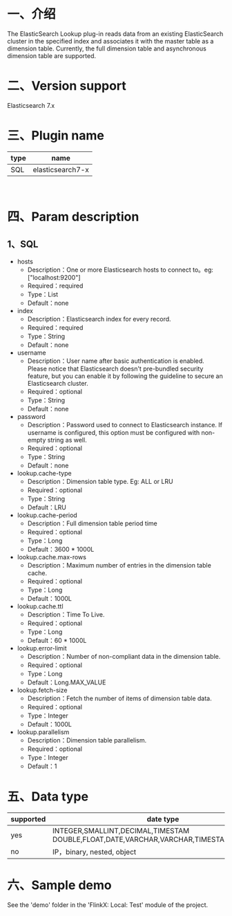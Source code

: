 # 一、介绍

The ElasticSearch Lookup plug-in reads data from an existing ElasticSearch cluster in the specified index and associates it with the master table as a dimension table. 
Currently, the full dimension table and asynchronous dimension table are supported.

# 二、Version support 

Elasticsearch 7.x
​
# 三、Plugin name

| type|name|
| ---- | ----|
| SQL | elasticsearch7-x |


​<br />

# 四、Param description

## 1、SQL

- hosts
   - Description：One or more Elasticsearch hosts to connect to。eg: ["localhost:9200"]
   - Required：required
   - Type：List<String>
   - Default：none
- index
   - Description：Elasticsearch index for every record. 
   - Required：required
   - Type：String
   - Default：none
- username
   - Description：User name after basic authentication is enabled. Please notice that Elasticsearch doesn't pre-bundled security feature, but you can enable it by following the guideline to secure an Elasticsearch cluster.
   - Required：optional
   - Type：String
   - Default：none
- password
   - Description：Password used to connect to Elasticsearch instance. If username is configured, this option must be configured with non-empty string as well.
   - Required：optional
   - Type：String
   - Default：none
- lookup.cache-type
   - Description：Dimension table type. Eg: ALL or LRU
   - Required：optional
   - Type：String
   - Default：LRU
- lookup.cache-period
   - Description：Full dimension table period time
   - Required：optional
   - Type：Long
   - Default：3600 * 1000L
- lookup.cache.max-rows
   - Description：Maximum number of entries in the dimension table cache.
   - Required：optional
   - Type：Long
   - Default：1000L
- lookup.cache.ttl
   - Description：Time To Live.
   - Required：optional
   - Type：Long
   - Default：60 * 1000L
- lookup.error-limit
   - Description：Number of non-compliant data in the dimension table.
   - Required：optional
   - Type：Long
   - Default：Long.MAX_VALUE
- lookup.fetch-size
   - Description：Fetch the number of items of dimension table data.
   - Required：optional
   - Type：Integer
   - Default：1000L
- lookup.parallelism
   - Description：Dimension table parallelism.
   - Required：optional
   - Type：Integer
   - Default：1


# 五、Data type

|supported | date type |
| --- | --- |
| yes |INTEGER,SMALLINT,DECIMAL,TIMESTAM DOUBLE,FLOAT,DATE,VARCHAR,VARCHAR,TIMESTAMP,TIME,BYTE|
| no | IP，binary, nested, object|

# 六、Sample demo

See the 'demo' folder in the 'FlinkX: Local: Test' module of the project.

